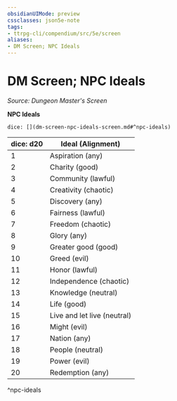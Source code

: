 ```yaml
---
obsidianUIMode: preview
cssclasses: json5e-note
tags:
- ttrpg-cli/compendium/src/5e/screen
aliases:
- DM Screen; NPC Ideals
---
```

# DM Screen; NPC Ideals
*Source: Dungeon Master's Screen* 

**NPC Ideals**

`dice: [](dm-screen-npc-ideals-screen.md#^npc-ideals)`

| dice: d20 | Ideal (Alignment) |
|-----------|-------------------|
| 1 | Aspiration (any) |
| 2 | Charity (good) |
| 3 | Community (lawful) |
| 4 | Creativity (chaotic) |
| 5 | Discovery (any) |
| 6 | Fairness (lawful) |
| 7 | Freedom (chaotic) |
| 8 | Glory (any) |
| 9 | Greater good (good) |
| 10 | Greed (evil) |
| 11 | Honor (lawful) |
| 12 | Independence (chaotic) |
| 13 | Knowledge (neutral) |
| 14 | Life (good) |
| 15 | Live and let live (neutral) |
| 16 | Might (evil) |
| 17 | Nation (any) |
| 18 | People (neutral) |
| 19 | Power (evil) |
| 20 | Redemption (any) |
^npc-ideals